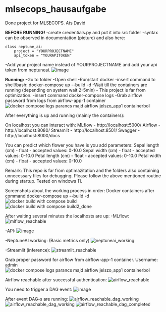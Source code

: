 # mlsecops_hausaufgabe
Done project for MLSECOPS. Ats David

**BEFORE RUNNING!**
-create credentials.py and put it into src folder
-syntax can be observed in documentation (picture) and also here:

    class neptune_ai:
        project = "YOURPROJECTNAME"   
        api_token = "YOURAPITOKEN" 

-Add your project name instead of YOURPROJECTNAME and add your api token from neptuneai.
![image](https://github.com/user-attachments/assets/85172f9d-1e34-421b-a076-2ab54ffc434f)


**Running:**
-Go to folder
-Open shell
-Run/start docker
-insert command to shell/bash: docker-compose up --build -d
-Wait till the containers are running (depending on system wait 2-5min) - This project is far from optimization.
-insert command docker-compose logs
-Grab airflow password from logs from airflow-app-1 container
![docker compose logs parancs majd airflow jelszo_app1 containerbol](https://github.com/user-attachments/assets/7dcfe565-1aad-4f60-b254-335f38bc2604)

After everything is up and running (mainly the containers):

On localhost you can interact with:
MLflow - http://localhost:5000/ 
Airflow - http://localhost:8080/
Streamlit - http://localhost:8501/ 
Swagger - http://localhost:8000/docs

You can predict which flower you have is you add parameters:
Sepal length (cm) - float - accepted values: 0-10.0
Sepal width (cm) - float - accepted values: 0-10.0
Petal length (cm) - float - accepted values: 0-10.0
Petal width (cm) - float - accepted values: 0-10.0

Remark: This repo is far from optimazitation and the folders also containing unnecessary files for debugging. Please follow the above mentioned routine during startup. 
Tested on windows 11. 

Screenshots about the working process in order:
Docker containers after command docker-compose up --build -d
![docker build with compose build](https://github.com/user-attachments/assets/15b8082c-7d89-44a6-a509-9f447bb25de7)
![docker build with compose build2_done](https://github.com/user-attachments/assets/b4e725ba-8214-4d2a-abb4-57e9be095824)

After waiting several minutes the localhosts are up:
-MLflow:
![mlflow_reachable](https://github.com/user-attachments/assets/925b361c-b196-4c71-ac8e-3af5cb1c3552)

-API:
![image](https://github.com/user-attachments/assets/409dd981-3293-4860-894b-350c0bbf64ea)

-NeptuneAI working: (Basic metrics only)
![neptuneai_working](https://github.com/user-attachments/assets/3f47d7cb-690f-4cbc-a6d5-be1e841c2436)

-Streamlit (inference):
![streamlit_reachable](https://github.com/user-attachments/assets/8fc67825-4885-4350-a695-174b19b4bbd3)

Grab proper password for airflow from airflow-app-1 container. Username: admin
![docker compose logs parancs majd airflow jelszo_app1 containerbol](https://github.com/user-attachments/assets/411c7948-3cb9-4301-85ab-5449f7991ddc)

Airflow reachable after successful authentication:
![airflow_reachable](https://github.com/user-attachments/assets/3fbb75cc-ff7e-41ae-9366-0d4838add340)

You need to trigger a DAG event:
![image](https://github.com/user-attachments/assets/513ea78b-90ac-432c-9712-9bc03082556a)

After event DAG-s are running:
![airflow_reachable_dag_working](https://github.com/user-attachments/assets/5435f9e1-a80d-4d37-bc22-2e6344094607)
![airflow_reachable_dag_working](https://github.com/user-attachments/assets/c47a221d-dc53-4e83-86d3-08c04080bed3)
![airflow_reachable_dag_completed](https://github.com/user-attachments/assets/193d04f0-dfa3-49ed-9810-49fb790233a9)
